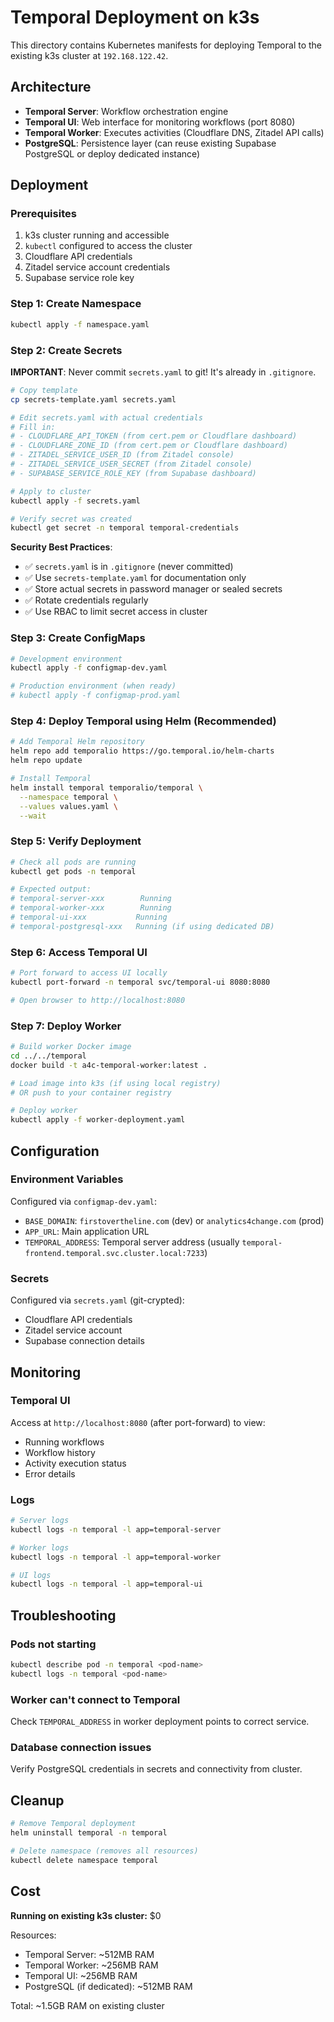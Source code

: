 # Temporal Deployment on k3s

This directory contains Kubernetes manifests for deploying Temporal to the existing k3s cluster at `192.168.122.42`.

## Architecture

- **Temporal Server**: Workflow orchestration engine
- **Temporal UI**: Web interface for monitoring workflows (port 8080)
- **Temporal Worker**: Executes activities (Cloudflare DNS, Zitadel API calls)
- **PostgreSQL**: Persistence layer (can reuse existing Supabase PostgreSQL or deploy dedicated instance)

## Deployment

### Prerequisites

1. k3s cluster running and accessible
2. `kubectl` configured to access the cluster
3. Cloudflare API credentials
4. Zitadel service account credentials
5. Supabase service role key

### Step 1: Create Namespace

```bash
kubectl apply -f namespace.yaml
```

### Step 2: Create Secrets

**IMPORTANT**: Never commit `secrets.yaml` to git! It's already in `.gitignore`.

```bash
# Copy template
cp secrets-template.yaml secrets.yaml

# Edit secrets.yaml with actual credentials
# Fill in:
# - CLOUDFLARE_API_TOKEN (from cert.pem or Cloudflare dashboard)
# - CLOUDFLARE_ZONE_ID (from cert.pem or Cloudflare dashboard)
# - ZITADEL_SERVICE_USER_ID (from Zitadel console)
# - ZITADEL_SERVICE_USER_SECRET (from Zitadel console)
# - SUPABASE_SERVICE_ROLE_KEY (from Supabase dashboard)

# Apply to cluster
kubectl apply -f secrets.yaml

# Verify secret was created
kubectl get secret -n temporal temporal-credentials
```

**Security Best Practices**:
- ✅ `secrets.yaml` is in `.gitignore` (never committed)
- ✅ Use `secrets-template.yaml` for documentation only
- ✅ Store actual secrets in password manager or sealed secrets
- ✅ Rotate credentials regularly
- ✅ Use RBAC to limit secret access in cluster

### Step 3: Create ConfigMaps

```bash
# Development environment
kubectl apply -f configmap-dev.yaml

# Production environment (when ready)
# kubectl apply -f configmap-prod.yaml
```

### Step 4: Deploy Temporal using Helm (Recommended)

```bash
# Add Temporal Helm repository
helm repo add temporalio https://go.temporal.io/helm-charts
helm repo update

# Install Temporal
helm install temporal temporalio/temporal \
  --namespace temporal \
  --values values.yaml \
  --wait
```

### Step 5: Verify Deployment

```bash
# Check all pods are running
kubectl get pods -n temporal

# Expected output:
# temporal-server-xxx        Running
# temporal-worker-xxx        Running
# temporal-ui-xxx           Running
# temporal-postgresql-xxx   Running (if using dedicated DB)
```

### Step 6: Access Temporal UI

```bash
# Port forward to access UI locally
kubectl port-forward -n temporal svc/temporal-ui 8080:8080

# Open browser to http://localhost:8080
```

### Step 7: Deploy Worker

```bash
# Build worker Docker image
cd ../../temporal
docker build -t a4c-temporal-worker:latest .

# Load image into k3s (if using local registry)
# OR push to your container registry

# Deploy worker
kubectl apply -f worker-deployment.yaml
```

## Configuration

### Environment Variables

Configured via `configmap-dev.yaml`:
- `BASE_DOMAIN`: `firstovertheline.com` (dev) or `analytics4change.com` (prod)
- `APP_URL`: Main application URL
- `TEMPORAL_ADDRESS`: Temporal server address (usually `temporal-frontend.temporal.svc.cluster.local:7233`)

### Secrets

Configured via `secrets.yaml` (git-crypted):
- Cloudflare API credentials
- Zitadel service account
- Supabase connection details

## Monitoring

### Temporal UI

Access at `http://localhost:8080` (after port-forward) to view:
- Running workflows
- Workflow history
- Activity execution status
- Error details

### Logs

```bash
# Server logs
kubectl logs -n temporal -l app=temporal-server

# Worker logs
kubectl logs -n temporal -l app=temporal-worker

# UI logs
kubectl logs -n temporal -l app=temporal-ui
```

## Troubleshooting

### Pods not starting

```bash
kubectl describe pod -n temporal <pod-name>
kubectl logs -n temporal <pod-name>
```

### Worker can't connect to Temporal

Check `TEMPORAL_ADDRESS` in worker deployment points to correct service.

### Database connection issues

Verify PostgreSQL credentials in secrets and connectivity from cluster.

## Cleanup

```bash
# Remove Temporal deployment
helm uninstall temporal -n temporal

# Delete namespace (removes all resources)
kubectl delete namespace temporal
```

## Cost

**Running on existing k3s cluster:** $0

Resources:
- Temporal Server: ~512MB RAM
- Temporal Worker: ~256MB RAM
- Temporal UI: ~256MB RAM
- PostgreSQL (if dedicated): ~512MB RAM

Total: ~1.5GB RAM on existing cluster
